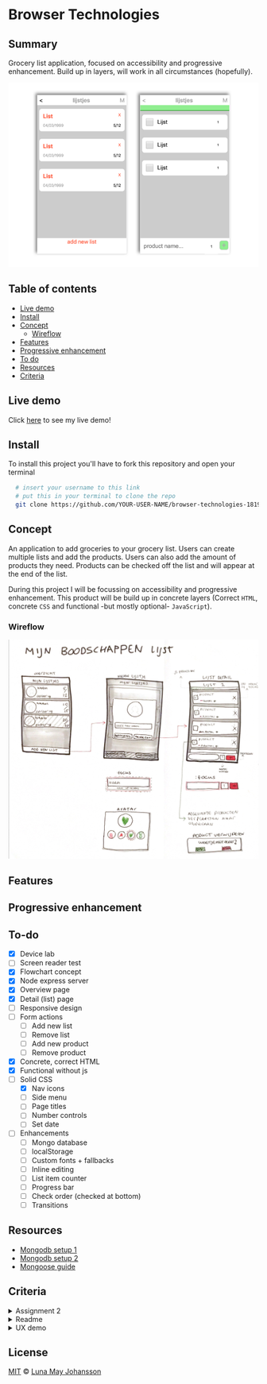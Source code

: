 # Browser Technologies

## Summary
Grocery list application, focused on accessibility and progressive enhancement. Build up in layers, will work in all circumstances (hopefully).

![groceries app](/img/groceries.png)

## Table of contents
- [Live demo](#Live-demo)
- [Install](#Install)
- [Concept](#Concept)
  - [Wireflow](#Wireflow)
- [Features](#Features)
- [Progressive enhancement](#Progressive-enhancement)
- [To do](#To-do)
- [Resources](#Resources)
- [Criteria](#Criteria)

## Live demo
Click [here](...) to see my live demo!

## Install
To install this project you'll have to fork this repository and open your terminal
```bash
  # insert your username to this link
  # put this in your terminal to clone the repo
  git clone https://github.com/YOUR-USER-NAME/browser-technologies-1819.git
```

## Concept
An application to add groceries to your grocery list. Users can create multiple lists and add the products. Users can also add the amount of products they need. Products can be checked off the list and will appear at the end of the list.

During this project I will be focussing on accessibility and progressive enhancement. This product will be build up in concrete layers (Correct `HTML`, concrete `CSS` and functional -but mostly optional- `JavaScript`).

### Wireflow
![Wireflow](/img/wireflow.png)

## Features

## Progressive enhancement

## To-do
- [x] Device lab
- [ ] Screen reader test
- [x] Flowchart concept   
- [x] Node express server   
- [x] Overview page
- [x] Detail (list) page
- [ ] Responsive design   
- [ ] Form actions
  - [ ] Add new list
  - [ ] Remove list
  - [ ] Add new product
  - [ ] Remove product
- [x] Concrete, correct HTML   
- [x] Functional without js   
- [ ] Solid CSS   
  - [x] Nav icons
  - [ ] Side menu
  - [ ] Page titles
  - [ ] Number controls
  - [ ] Set date
- [ ] Enhancements
  - [ ] Mongo database
  - [ ] localStorage
  - [ ] Custom fonts + fallbacks
  - [ ] Inline editing
  - [ ] List item counter
  - [ ] Progress bar
  - [ ] Check order (checked at bottom)
  - [ ] Transitions

## Resources
- [Mongodb setup 1](https://www.robinwieruch.de/mongodb-express-setup-tutorial/)
- [Mongodb setup 2](https://www.robinwieruch.de/mongodb-express-node-rest-api/)
- [Mongoose guide](https://mongoosejs.com/docs/guide.html)

## Criteria
<details><summary>Assignment 2</summary>
<ul>
  <li>De code staat in een repository op GitHub</li>
  <li>De demo is opgebouwd in 3 lagen, volgens het principe van Progressive Enhancement</li>
  <li>Student kan de Basic functionaliteit van een use case doorgronden</li>
  <li>Student kan uitleggen wat Progressive Enhancement en Feature Detectie is en hoe dit toe te passen in Web Development</li>
</ul>

<h4>Een readme met</h4>
<ul>
  <li>Een (wireflow) schets van de functionaliteit met een beschrijving van de core functionality. Geef ook aan wat de  functional, reliable, usable en pleasurable laag.</li>
  <li>Een beschrijving van de feature(s)/Browser Technologies</li>
  <li>Welke browser de feature(s) wel/niet ondersteunen</li>
  <li>Een beschrijving van de accessibility issues die zijn onderzocht</li>
</ul>
</details>

<details><summary>Readme</summary>
<ul>
  <li>Een (wireflow) schets van de functionaliteit met een beschrijving van de core functionality. Geef ook aan wat de  functional, reliable, usable en pleasurable laag.</li>
  <li>Een beschrijving van de feature(s)/Browser Technologies</li>
  <li>Welke browser de feature(s) wel/niet ondersteunen</li>
  <li>Een beschrijving van de accessibility issues die zijn onderzocht</li>
</ul>
</details>

<details><summary>UX demo</summary>
<ul>
  <li>De leesbaarheidsregels zijn toegepast, contrast en kleuren kloppen</li>
  <li>Het heeft een gebruiksvriendelijke interface, met gebruikmaking van affordance en feedback op de interactieve elementen</li>
  <li>Met meest 'enhanced' versie is super vet, gaaf en h-e-l-e-maal te leuk om te gebruiken</li>
</ul>
</details>

## License
[MIT](LICENSE) © [Luna May Johansson](https://github.com/maybuzz)
